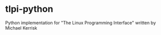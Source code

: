 tlpi-python
===========

Python implementation for "The Linux Programming Interface" written by Michael Kerrisk